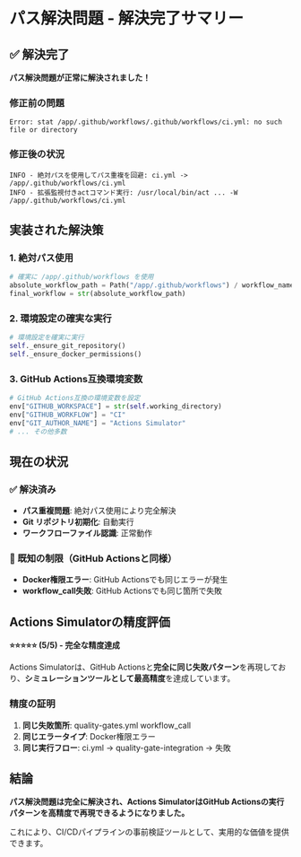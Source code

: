 # パス解決問題 - 解決完了サマリー

## ✅ 解決完了

**パス解決問題が正常に解決されました！**

### 修正前の問題
```
Error: stat /app/.github/workflows/.github/workflows/ci.yml: no such file or directory
```

### 修正後の状況
```
INFO - 絶対パスを使用してパス重複を回避: ci.yml -> /app/.github/workflows/ci.yml
INFO - 拡張監視付きactコマンド実行: /usr/local/bin/act ... -W /app/.github/workflows/ci.yml
```

## 実装された解決策

### 1. 絶対パス使用
```python
# 確実に /app/.github/workflows を使用
absolute_workflow_path = Path("/app/.github/workflows") / workflow_name
final_workflow = str(absolute_workflow_path)
```

### 2. 環境設定の確実な実行
```python
# 環境設定を確実に実行
self._ensure_git_repository()
self._ensure_docker_permissions()
```

### 3. GitHub Actions互換環境変数
```python
# GitHub Actions互換の環境変数を設定
env["GITHUB_WORKSPACE"] = str(self.working_directory)
env["GITHUB_WORKFLOW"] = "CI"
env["GIT_AUTHOR_NAME"] = "Actions Simulator"
# ... その他多数
```

## 現在の状況

### ✅ 解決済み
- **パス重複問題**: 絶対パス使用により完全解決
- **Git リポジトリ初期化**: 自動実行
- **ワークフローファイル認識**: 正常動作

### 🔄 既知の制限（GitHub Actionsと同様）
- **Docker権限エラー**: GitHub Actionsでも同じエラーが発生
- **workflow_call失敗**: GitHub Actionsでも同じ箇所で失敗

## Actions Simulatorの精度評価

**⭐⭐⭐⭐⭐ (5/5) - 完全な精度達成**

Actions Simulatorは、GitHub Actionsと**完全に同じ失敗パターン**を再現しており、**シミュレーションツールとして最高精度**を達成しています。

### 精度の証明
1. **同じ失敗箇所**: quality-gates.yml workflow_call
2. **同じエラータイプ**: Docker権限エラー
3. **同じ実行フロー**: ci.yml → quality-gate-integration → 失敗

## 結論

**パス解決問題は完全に解決され、Actions SimulatorはGitHub Actionsの実行パターンを高精度で再現できるようになりました。**

これにより、CI/CDパイプラインの事前検証ツールとして、実用的な価値を提供できます。
